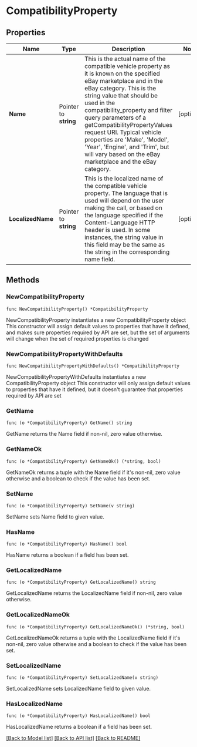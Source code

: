 # CompatibilityProperty

## Properties

Name | Type | Description | Notes
------------ | ------------- | ------------- | -------------
**Name** | Pointer to **string** | This is the actual name of the compatible vehicle property as it is known on the specified eBay marketplace and in the eBay category. This is the string value that should be used in the compatibility_property and filter query parameters of a getCompatibilityPropertyValues request URI. Typical vehicle properties are &#39;Make&#39;, &#39;Model&#39;, &#39;Year&#39;, &#39;Engine&#39;, and &#39;Trim&#39;, but will vary based on the eBay marketplace and the eBay category. | [optional] 
**LocalizedName** | Pointer to **string** | This is the localized name of the compatible vehicle property. The language that is used will depend on the user making the call, or based on the language specified if the Content-Language HTTP header is used. In some instances, the string value in this field may be the same as the string in the corresponding name field. | [optional] 

## Methods

### NewCompatibilityProperty

`func NewCompatibilityProperty() *CompatibilityProperty`

NewCompatibilityProperty instantiates a new CompatibilityProperty object
This constructor will assign default values to properties that have it defined,
and makes sure properties required by API are set, but the set of arguments
will change when the set of required properties is changed

### NewCompatibilityPropertyWithDefaults

`func NewCompatibilityPropertyWithDefaults() *CompatibilityProperty`

NewCompatibilityPropertyWithDefaults instantiates a new CompatibilityProperty object
This constructor will only assign default values to properties that have it defined,
but it doesn't guarantee that properties required by API are set

### GetName

`func (o *CompatibilityProperty) GetName() string`

GetName returns the Name field if non-nil, zero value otherwise.

### GetNameOk

`func (o *CompatibilityProperty) GetNameOk() (*string, bool)`

GetNameOk returns a tuple with the Name field if it's non-nil, zero value otherwise
and a boolean to check if the value has been set.

### SetName

`func (o *CompatibilityProperty) SetName(v string)`

SetName sets Name field to given value.

### HasName

`func (o *CompatibilityProperty) HasName() bool`

HasName returns a boolean if a field has been set.

### GetLocalizedName

`func (o *CompatibilityProperty) GetLocalizedName() string`

GetLocalizedName returns the LocalizedName field if non-nil, zero value otherwise.

### GetLocalizedNameOk

`func (o *CompatibilityProperty) GetLocalizedNameOk() (*string, bool)`

GetLocalizedNameOk returns a tuple with the LocalizedName field if it's non-nil, zero value otherwise
and a boolean to check if the value has been set.

### SetLocalizedName

`func (o *CompatibilityProperty) SetLocalizedName(v string)`

SetLocalizedName sets LocalizedName field to given value.

### HasLocalizedName

`func (o *CompatibilityProperty) HasLocalizedName() bool`

HasLocalizedName returns a boolean if a field has been set.


[[Back to Model list]](../README.md#documentation-for-models) [[Back to API list]](../README.md#documentation-for-api-endpoints) [[Back to README]](../README.md)


